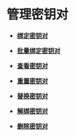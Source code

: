 # 管理密钥对<a name="dew_01_0036"></a>

-   **[绑定密钥对](绑定密钥对.md)**  

-   **[批量绑定密钥对](批量绑定密钥对.md)**  

-   **[查看密钥对](查看密钥对.md)**  

-   **[重置密钥对](重置密钥对.md)**  

-   **[替换密钥对](替换密钥对.md)**  

-   **[解绑密钥对](解绑密钥对.md)**  

-   **[删除密钥对](删除密钥对.md)**  

